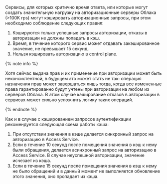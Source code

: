 Сервисы, для которых критично время ответа, или которые могут создать значительную нагрузку на авторизационные серверы
Облака (>100K rps) могут кэшировать авторизационные запросы, при этом необходимо соблюдение следующих правил:

1. Кэшируются только успешные запросы авторизации, отказы в авторизации не должны попадать в кэш.
2. Время, в течение которого сервис может отдавать закэшированное значение, не превышает 15 секунд.
3. Нельзя кэшировать авторизацию в control plane.

{% note info %}

Хотя сейчас выдача прав и их применение при авторизации может быть неконсистентной, в будущем это может стать не так:
операция назначения прав может завершаться лишь тогда, когда все измененные права гарантированно будут учтены при
авторизации на любом из серверов Облака. В этом случае кэширование отказов в авторизации в сервисах может сильно
усложнить логику таких операций.

{% endnote %}

Как и в случае с кэшированием запросов аутентификации рекомендуется следующая схема работы кэша:

1. При отсутствии значения в кэше делается синхронный запрос на авторизацию в Access Service.
2. Если в течение 10 секунд после помещения значения в кэш к нему были обращения, делается асинхронный запрос на
   авторизацию в Access Service. В случае неуспешной авторизации, значение исчезает из кэша.
3. Если в течение 15 секунд после помещения значения в кэш к нему не было обращений и в данный момент не выполняется
   обновление этого значения, оно пропадает из кэша.
